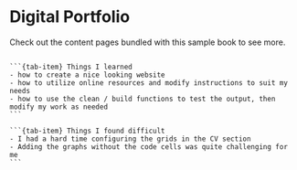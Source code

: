 # Digital Portfolio

Check out the content pages bundled with this sample book to see more.

```{tableofcontents} 
```

````{tab-set}
```{tab-item} Things I learned
- how to create a nice looking website 
- how to utilize online resources and modify instructions to suit my needs
- how to use the clean / build functions to test the output, then modify my work as needed
```

```{tab-item} Things I found difficult
- I had a hard time configuring the grids in the CV section
- Adding the graphs without the code cells was quite challenging for me 
```
````